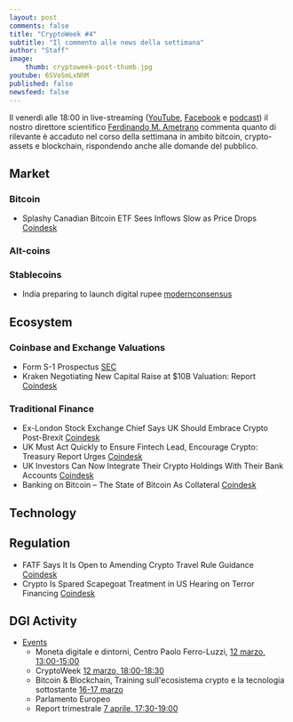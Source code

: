 ```yaml
---
layout: post
comments: false
title: "CryptoWeek #4"
subtitle: "Il commento alle news della settimana" 
author: "Staff"
image:
    thumb: cryptoweek-post-thumb.jpg
youtube: 6SVoSmLxNhM
published: false
newsfeed: false
---
```


Il venerdì alle 18:00 in live-streaming
([YouTube](https://www.youtube.com/watch?v=6SVoSmLxNhM&list=PLTLa2tRY91LI9MN6-_ai0J6jTRcY8znDc&index=1),
[Facebook](https://www.facebook.com/DigitalGoldInstitute)
e [podcast](https://podcast.dgi.io/))
il nostro direttore scientifico [Ferdinando M. Ametrano](https://www.ametrano.net)
commenta quanto di rilevante è accaduto nel corso della settimana
in ambito bitcoin, crypto-assets e blockchain,
rispondendo anche alle domande del pubblico.

<div id="buzzsprout-player-8035698"></div><script src="https://www.buzzsprout.com/1686991/8035698-cryptoweek-3-26-febbraio-2021.js?container_id=buzzsprout-player-8035698&player=small" type="text/javascript" charset="utf-8"></script>

## Market

### Bitcoin

- Splashy Canadian Bitcoin ETF Sees Inflows Slow as Price Drops [Coindesk](https://www.coindesk.com/canada-purpose-bitcoin-etf-inflows-slow)

### Alt-coins

### Stablecoins

- India preparing to launch digital rupee [modernconsensus](https://modernconsensus.com/regulation/india-preparing-to-launch-digital-rupee/)
## Ecosystem

### Coinbase and Exchange Valuations

- Form S-1 Prospectus [SEC](https://www.sec.gov/Archives/edgar/data/1679788/000162828021003168/coinbaseglobalincs-1.htm)
- Kraken Negotiating New Capital Raise at $10B Valuation: Report [Coindesk](https://www.coindesk.com/kraken-exchange-capital-raise)

### Traditional Finance

- Ex-London Stock Exchange Chief Says UK Should Embrace Crypto Post-Brexit [Coindesk](https://www.coindesk.com/ex-london-stock-exchange-chief-says-uk-should-embrace-crypto-post-brexit)
- UK Must Act Quickly to Ensure Fintech Lead, Encourage Crypto: Treasury Report Urges [Coindesk](https://www.coindesk.com/uk-must-act-quickly-to-ensure-fintech-lead-encourage-crypto-treasury-report-urges)
- UK Investors Can Now Integrate Their Crypto Holdings With Their Bank Accounts [Coindesk](https://www.coindesk.com/uk-investors-can-now-integrate-their-crypto-holdings-with-their-bank-accounts)
- Banking on Bitcoin – The State of Bitcoin As Collateral [Coindesk](https://www.coindesk.com/research/reports/arcane-research-banking-on-bitcoin-the-state-of-bitcoin-as-collateral)

## Technology

## Regulation

- FATF Says It Is Open to Amending Crypto Travel Rule Guidance [Coindesk](https://www.coindesk.com/fatf-says-it-is-open-to-amending-crypto-travel-rule-guidance)
- Crypto Is Spared Scapegoat Treatment in US Hearing on Terror Financing [Coindesk](https://www.coindesk.com/crypto-is-spared-scapegoat-treatment-in-us-hearing-on-terror-financing)

## DGI Activity

- [Events](https://dgi.io/events/)
  - Moneta digitale e dintorni,
    Centro Paolo Ferro-Luzzi,
    [12 marzo, 13:00-15:00](https://dgi.io/docs/20210312-webinar-moneta-digitale-e-dintorni.pdf)
  - CryptoWeek
    [12 marzo, 18:00-18:30](https://dgi.io/cryptoweek)
  - Bitcoin & Blockchain,
    Training sull'ecosistema crypto e la tecnologia sottostante
    [16-17 marzo](https://dgi.io/workshop/)
  - Parlamento Europeo
  - Report trimestrale
    [7 aprile, 17:30-19:00](https://dgi.io/workshop/)
